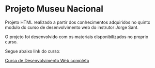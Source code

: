 # Projeto Museu Nacional
Projeto HTML realizado a partir dos conhecimentos adquiridos no quinto modulo do curso de desenvolvimento web do instrutor Jorge Sant.

O projeto foi desenvolvido com os materiais disponibilizados no proprio curso.

Segue abaixo link do curso:

[Curso de Desenvolvimento Web completo](https://www.udemy.com/share/101WqG3@0n0rp9bHaYfMWY5COeRnpyNrt_4G4IBRWsCMS_CHscHeW3OHmaa7WFTN0bfKXam-Ug==/)